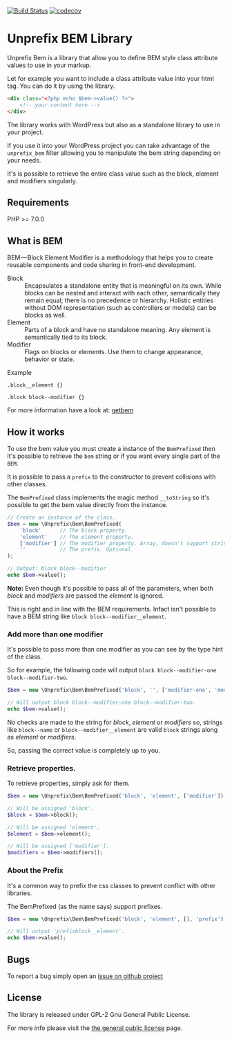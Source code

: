 [![Build Status](https://travis-ci.org/widoz/bem.svg?branch=master)](https://travis-ci.org/widoz/bem)
[![codecov](https://codecov.io/gh/widoz/bem/branch/master/graph/badge.svg)](https://codecov.io/gh/widoz/bem)

# Unprefix BEM Library

Unprefix Bem is a library that allow you to define BEM style class attribute values to use in your markup.

Let for example you want to include a class attribute value into your html tag.
You can do it by using the library.

```html
<div class="<?php echo $bem->value() ?>">
    <!-- your content here -->
</div>
```

The library works with WordPress but also as a standalone library to use in your project.

If you use it into your WordPress project you can take advantage of the `unprefix_bem` filter allowing you
to manipulate the bem string depending on your needs.

It's is possible to retrieve the entire class value such as the block, element and modifiers singularly.

## Requirements

PHP >= 7.0.0

## What is BEM

BEM — Block Element Modifier is a methodology that helps you to create reusable components and code sharing in front-end development.

<dl>
	<dt>Block</dt>
	<dd>Encapsulates a standalone entity that is meaningful on its own. While blocks can be nested and interact with each other, semantically they remain equal; there is no precedence or hierarchy. Holistic entities without DOM representation (such as controllers or models) can be blocks as well.</dd>
	<dt>Element</dt>
	<dd>Parts of a block and have no standalone meaning. Any element is semantically tied to its block.</dd>
	<dt>Modifier</dt>
	<dd>Flags on blocks or elements. Use them to change appearance, behavior or state.</dd>
</dl>

Example

```
.block__element {}

.block block--modifier {}
```

For more information have a look at: [getbem](http://getbem.com/)

## How it works

To use the bem value you must create a instance of the `BemPrefixed` then it's possible to retrieve
the `bem` string or if you want every single part of the `BEM`.

It is possible to pass a `prefix` to the constructor to prevent collisions with other classes.

The `BemPrefixed` class implements the magic method `__toString` so it's possible to get the bem value
directly from the instance.

```php
// Create an instance of the class.
$bem = new \Unprefix\Bem\BemPrefixed(
	'block'      // The block property.
	'element'    // The element property.
	['modifier'] // The modifier property. Array, doesn't support strings.
	''           // The prefix. Optional.
);

// Output: block block--modifier
echo $bem->value();
```

**Note:**
Even though it's possible to pass all of the parameters, when both *block* and *modifiers* are passed
the *element* is ignored.

This is right and in line with the BEM requirements. Infact isn't possible to have a BEM string like `block block--modifier__element`.

### Add more than one modifier

It's possible to pass more than one modifier as you can see by the type hint of the class.

So for example, the following code will output `block block--modifier-one block--modifier-two`.

```php
$bem = new \Unprefix\Bem\BemPrefixed('block', '', ['modifier-one', 'modifier-two']);

// Will output block block--modifier-one block--modifier-two.
echo $bem->value();
```

No checks are made to the string for *block*, *element* or *modifiers* so, strings like `block--name` or `block--modifier__element` are valid `block` strings along as *element* or *modifiers*.

So, passing the correct value is completely up to you.

### Retrieve properties.

To retrieve properties, simply ask for them.

```php
$bem = new \Unprefix\Bem\BemPrefixed('block', 'element', ['modifier']);

// Will be assigned 'block'.
$block = $bem->block();

// Will be assigned 'element'.
$element = $bem->element();

// Will be assigned ['modifier'].
$modifiers = $bem->modifiers();
```

### About the Prefix

It's a common way to prefix the css classes to prevent conflict with other libraries.

The BemPrefixed (as the name says) support prefixes.

```php
$bem = new \Unprefix\Bem\BemPrefixed('block', 'element', [], 'prefix');

// Will output 'prefixblock__element'.
echo $bem->value();
```

## Bugs

To report a bug simply open an [issue on github project](https://github.com/widoz/bem/issues)

## License

The library is released under GPL-2 Gnu General Public License.

For more info please visit the [the general public license](https://www.gnu.org/licenses/old-licenses/gpl-2.0.en.html) page.
